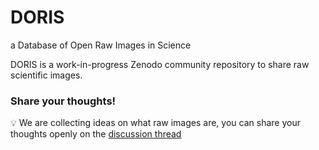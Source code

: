 # DORIS
a Database of Open Raw Images in Science

DORIS is a work-in-progress Zenodo community repository to share raw scientific images. 

### Share your thoughts!
💡 We are collecting ideas on what raw images are, you can share your thoughts openly on the [discussion thread](https://github.com/ariannazuanazzi/DORIS/discussions/1) 

<!---or anonymously through the [google form]().--->
